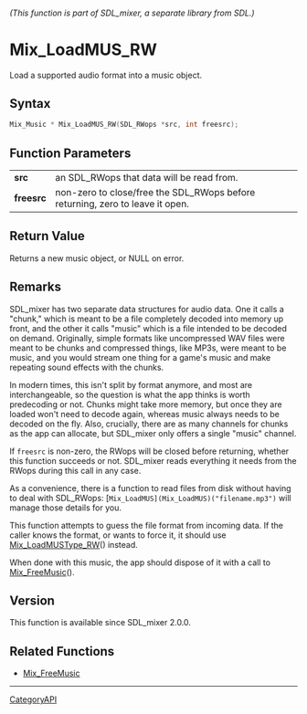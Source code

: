 ###### (This function is part of SDL_mixer, a separate library from SDL.)
# Mix_LoadMUS_RW

Load a supported audio format into a music object.

## Syntax

```c
Mix_Music * Mix_LoadMUS_RW(SDL_RWops *src, int freesrc);

```

## Function Parameters

|                 |                                                                               |
| --------------- | ----------------------------------------------------------------------------- |
| **src**         | an SDL_RWops that data will be read from.                                     |
| **freesrc**     | non-zero to close/free the SDL_RWops before returning, zero to leave it open. |

## Return Value

Returns a new music object, or NULL on error.

## Remarks

SDL_mixer has two separate data structures for audio data. One it calls a
"chunk," which is meant to be a file completely decoded into memory up
front, and the other it calls "music" which is a file intended to be
decoded on demand. Originally, simple formats like uncompressed WAV files
were meant to be chunks and compressed things, like MP3s, were meant to be
music, and you would stream one thing for a game's music and make repeating
sound effects with the chunks.

In modern times, this isn't split by format anymore, and most are
interchangeable, so the question is what the app thinks is worth
predecoding or not. Chunks might take more memory, but once they are loaded
won't need to decode again, whereas music always needs to be decoded on the
fly. Also, crucially, there are as many channels for chunks as the app can
allocate, but SDL_mixer only offers a single "music" channel.

If `freesrc` is non-zero, the RWops will be closed before returning,
whether this function succeeds or not. SDL_mixer reads everything it needs
from the RWops during this call in any case.

As a convenience, there is a function to read files from disk without
having to deal with SDL_RWops: [`Mix_LoadMUS](Mix_LoadMUS)("filename.mp3")`
will manage those details for you.

This function attempts to guess the file format from incoming data. If the
caller knows the format, or wants to force it, it should use
[Mix_LoadMUSType_RW](Mix_LoadMUSType_RW)() instead.

When done with this music, the app should dispose of it with a call to
[Mix_FreeMusic](Mix_FreeMusic)().

## Version

This function is available since SDL_mixer 2.0.0.

## Related Functions

* [Mix_FreeMusic](Mix_FreeMusic)

----
[CategoryAPI](CategoryAPI)

